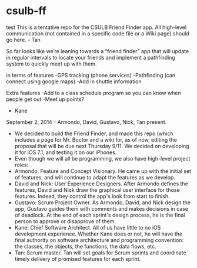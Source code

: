 csulb-ff
========
test
This is a tentative repo for the CSULB Friend Finder app. All high-level communication (not contained in a specific code file or a Wiki page) should go here. - Tan

So far looks like we’re leaning towards a “friend finder” app that will update in regular intervals to locate your friends and implement a pathfinding system to quickly meet up with them.

in terms of features
-GPS tracking (phone services)
-Pathfinding (can connect using google maps)
	-Add in shuttle information

Extra features
-Add to a class schedule program so you can know when people get out
-Meet up points?
- Kane

September 2, 2014 - Armondo, David, Gustavo, Nick, Tan present.
- We decided to build the Friend Finder, and made this repo (which includes a page for Mr. Boctor and a wiki for, as of now, editing the proposal that will be due next Thursday 9/11. We decided on developing it for iOS 7.1, and testing it on our iPhones.
- Even though we will all be programming, we also have high-level project roles:
- 	Armondo: Feature and Concept Visionary. He came up with the initial set of features, and will continue to adapt the features as we develop.
- 	David and Nick: User Experience Designers. After Armondo defines the features, David and Nick draw the graphical user interface for those features. Indeed, they control the app's look from start to finish.
- 	Gustavo: Scrum Project Owner. As Armondo, David, and Nick design the app, Gustavo guides them with comments and makes decisions in case of deadlock. At the end of each sprint's design process, he is the final person to approve or disapprove of them.
-	Kane: Chief Software Architect. All of us have little to no iOS development experience. Whether Kane does or not, he will have the final authority on software architecture and programming convention: the classes, the objects, the functions, the data flows, etc.
-	Tan: Scrum master. Tan will set goals for Scrum sprints and coordinate timely delivery of promised features for each sprint.
